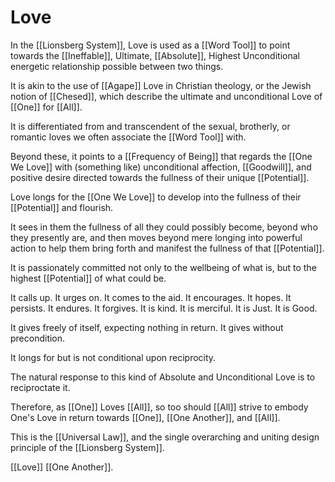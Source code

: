 # Love
In the [[Lionsberg System]], Love is used as a [[Word Tool]] to point towards the [[Ineffable]], Ultimate, [[Absolute]], Highest Unconditional energetic relationship possible between two things. 

It is akin to the use of [[Agape]] Love in Christian theology, or the Jewish notion of [[Chesed]], which describe the ultimate and unconditional Love of [[One]] for [[All]]. 

It is differentiated from and transcendent of the sexual, brotherly, or romantic loves we often associate the [[Word Tool]] with.  

Beyond these, it points to a [[Frequency of Being]] that regards the [[One We Love]] with (something like) unconditional affection, [[Goodwill]], and positive desire directed towards the fullness of their unique [[Potential]]. 

Love longs for the [[One We Love]] to develop into the fullness of their [[Potential]] and flourish. 

It sees in them the fullness of all they could possibly become, beyond who they presently are, and then moves beyond mere longing into powerful action to help them bring forth and manifest the fullness of that [[Potential]]. 

It is passionately committed not only to the wellbeing of what is, but to the highest [[Potential]] of what could be. 

It calls up. It urges on. It comes to the aid. It encourages. It hopes. It persists. It endures. It forgives. It is kind. It is merciful. It is Just. It is Good. 

It gives freely of itself, expecting nothing in return. It gives without precondition. 

It longs for but is not conditional upon reciprocity. 

The natural response to this kind of Absolute and Unconditional Love is to reciproctate it. 

Therefore, as [[One]] Loves [[All]], so too should [[All]] strive to embody One's Love in return towards [[One]], [[One Another]], and [[All]]. 

This is the [[Universal Law]], and the single overarching and uniting design principle of the [[Lionsberg System]]. 

[[Love]] [[One Another]]. 
